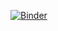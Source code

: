 [![Binder](https://mybinder.org/badge_logo.svg)](https://mybinder.org/v2/gh/LeAnMi/example/tree/main/jupyter-test/HEAD)

